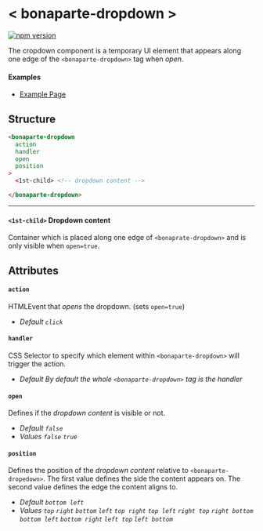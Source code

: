 # < bonaparte-dropdown >

[![npm version](https://badge.fury.io/js/bonaparte-dropdown.svg)](http://badge.fury.io/js/bonaparte-dropdown)

The cropdown component is a temporary UI element that appears along one edge of the `<bonaparte-dropdown>` tag when _open_.

#### Examples

- [Example Page](http://bonaparte.github.io/bonaparte-dropdown/examples/index.html)

## Structure
```html
<bonaparte-dropdown
  action
  handler
  open
  position
>
  <1st-child> <!-- dropdown content -->

</bonaparte-dropdown>
```
---

#### `<1st-child>` Dropdown content
Container which is placed along one edge of `<bonaprate-dropdown>` and is only visible when `open=true`.


## Attributes

#### `action`
HTMLEvent that _opens_ the dropdown. (sets `open=true`)<br>
- _Default `click`_


#### `handler`
CSS Selector to specify which element within `<bonaparte-dropdown>` will trigger the action.<br>
- _Default By default the whole `<bonaparte-dropdown>` tag is the handler_

#### `open`
Defines if the _dropdown content_ is visible or not.<br>
- _Default `false`_<br>
- _Values `false` `true`_


#### `position`
Defines the position of the _dropdown content_ relative to `<bonaparte-dropedown>`. The first value defines the side the content appears on. The second value defines the edge the content aligns to.<br>
- _Default `bottom left`_<br>
- _Values `top` `right` `bottom` `left` `top right` `top left` `right top` `right bottom` `bottom left` `bottom right` `left top` `left bottom`_
